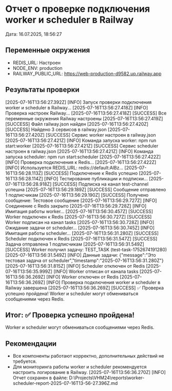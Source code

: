 # Отчет о проверке подключения worker и scheduler в Railway
Дата: 16.07.2025, 18:56:27

## Переменные окружения
- REDIS_URL: Настроен
- NODE_ENV: production
- RAILWAY_PUBLIC_URL: https://web-production-d9582.up.railway.app

## Результаты проверки
[2025-07-16T13:56:27.392Z] [INFO] Запуск проверки подключения worker и scheduler в Railway...
[2025-07-16T13:56:27.418Z] [INFO] Проверка настроек Railway...
[2025-07-16T13:56:27.418Z] [SUCCESS] Все переменные окружения Railway настроены
[2025-07-16T13:56:27.419Z] [SUCCESS] Файл railway.json найден
[2025-07-16T13:56:27.420Z] [SUCCESS] Найдено 3 сервисов в railway.json
[2025-07-16T13:56:27.420Z] [SUCCESS] Сервис worker настроен в railway.json
[2025-07-16T13:56:27.421Z] [INFO] Команда запуска worker: npm run start:worker
[2025-07-16T13:56:27.421Z] [SUCCESS] Сервис scheduler настроен в railway.json
[2025-07-16T13:56:27.421Z] [INFO] Команда запуска scheduler: npm run start:scheduler
[2025-07-16T13:56:27.422Z] [INFO] Проверка подключения к Redis...
[2025-07-16T13:56:27.422Z] [INFO] Используется REDIS_URL: redis://default:AlBz...
[2025-07-16T13:56:28.113Z] [SUCCESS] Подключение к Redis успешно
[2025-07-16T13:56:28.114Z] [INFO] Тестирование публикации и подписки...
[2025-07-16T13:56:28.918Z] [SUCCESS] Подписка на канал test-channel успешна
[2025-07-16T13:56:29.189Z] [SUCCESS] Сообщение отправлено 1 подписчикам
[2025-07-16T13:56:29.190Z] [SUCCESS] Получено сообщение: Тестовое сообщение
[2025-07-16T13:56:29.727Z] [INFO] Соединение с Redis закрыто
[2025-07-16T13:56:29.728Z] [INFO] Имитация работы worker...
[2025-07-16T13:56:30.457Z] [SUCCESS] Worker подключен к Redis
[2025-07-16T13:56:30.727Z] [SUCCESS] Worker подписан на канал tasks
[2025-07-16T13:56:30.728Z] [INFO] Ожидание задачи от scheduler...
[2025-07-16T13:56:30.745Z] [INFO] Имитация работы scheduler...
[2025-07-16T13:56:31.280Z] [SUCCESS] Scheduler подключен к Redis
[2025-07-16T13:56:31.547Z] [SUCCESS] Задача отправлена 1 подписчикам
[2025-07-16T13:56:31.549Z] [SUCCESS] Worker получил задачу: TEST_TASK (test-task-1752674191280)
[2025-07-16T13:56:31.549Z] [INFO] Данные задачи: {"message":"Это тестовая задача от scheduler","timestamp":"2025-07-16T13:56:31.280Z"}
[2025-07-16T13:56:31.815Z] [INFO] Scheduler отключен от Redis
[2025-07-16T13:56:35.999Z] [INFO] Worker отписан от канала tasks
[2025-07-16T13:56:36.269Z] [INFO] Worker отключен от Redis
[2025-07-16T13:56:36.269Z] [INFO] Проверка подключения worker и scheduler в Railway завершена
[2025-07-16T13:56:36.269Z] [SUCCESS] ✅ Проверка успешно пройдена! Worker и scheduler могут обмениваться сообщениями через Redis.

## Итог: ✅ Проверка успешно пройдена!
Worker и scheduler могут обмениваться сообщениями через Redis.

## Рекомендации
- Все компоненты работают корректно, дополнительных действий не требуется.
- Для мониторинга работы worker и scheduler рекомендуется настроить логирование в Railway.
[2025-07-16T13:56:36.270Z] [INFO] Отчет сохранен в файле: D:\Projects\VHM24\reports\worker-scheduler-report-2025-07-16T13-56-27.396Z.md
